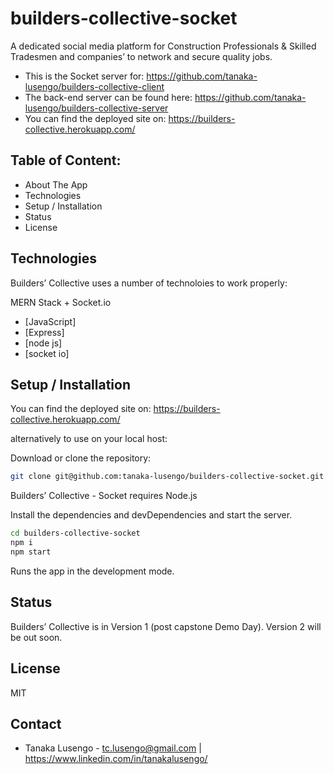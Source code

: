 # builders-collective-socket

A dedicated social media platform for Construction Professionals & Skilled Tradesmen and companies’ to network and secure quality jobs.

- This is the Socket server for: https://github.com/tanaka-lusengo/builders-collective-client
- The back-end server can be found here:  https://github.com/tanaka-lusengo/builders-collective-server
- You can find the deployed site on: https://builders-collective.herokuapp.com/


## Table of Content:
- About The App
- Technologies
- Setup / Installation 
- Status
- License

## Technologies

Builders’ Collective uses a number of technoloies to work properly:

MERN Stack + Socket.io
- [JavaScript]
- [Express] 
- [node js] 
- [socket io]

## Setup / Installation

You can find the deployed site on: https://builders-collective.herokuapp.com/

alternatively to use on your local host:

Download or clone the repository: 
```sh
git clone git@github.com:tanaka-lusengo/builders-collective-socket.git
```
Builders’ Collective - Socket requires Node.js 

Install the dependencies and devDependencies and start the server.


```sh
cd builders-collective-socket
npm i
npm start
```

Runs the app in the development mode.

## Status
Builders’ Collective is in Version 1 (post capstone Demo Day). Version 2 will be out soon.

## License

MIT

## Contact
- Tanaka Lusengo - tc.lusengo@gmail.com | https://www.linkedin.com/in/tanakalusengo/
